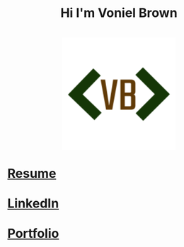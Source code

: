 <h1 align="center">Hi I'm Voniel Brown <h1/>

<p align="center">
  <img src="https://github.com/vonbarown/Portfolio/blob/master/src/assets/logo.svg" width="256" title="personal logo">
</p>

[Resume](https://docs.google.com/document/d/1F_-TJfSk8PEa7cDVMf1vUb3595CzSyY7PJDNkzcnTz4/edit?usp=sharing)
<br/>
<br/>
[LinkedIn](https://www.linkedin.com/in/vonielbrown/)
<br/>
<br/>
[Portfolio](https://vonielbrown.com/)


